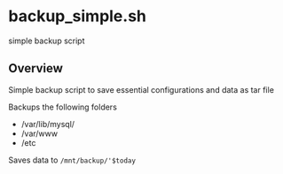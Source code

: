 # backup_simple.sh

simple backup script

## Overview

Simple backup script to save essential configurations and data as tar file

Backups the following folders
- /var/lib/mysql/
- /var/www
- /etc

Saves data to `/mnt/backup/'$today`



